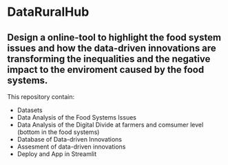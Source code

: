 # DataRuralHub
## Design a online-tool to highlight the food system issues and how the data-driven innovations are transforming the inequalities and the negative impact to the enviroment caused by the food systems. 

This repository contain: 
- Datasets 
- Data Analysis of the Food Systems Issues
- Data Analysis of the Digital Divide at farmers and comsumer level (bottom in the food systems)
- Database of Data-driven Innovations
- Assesment of data-driven innovations 
- Deploy and App in Streamlit 

